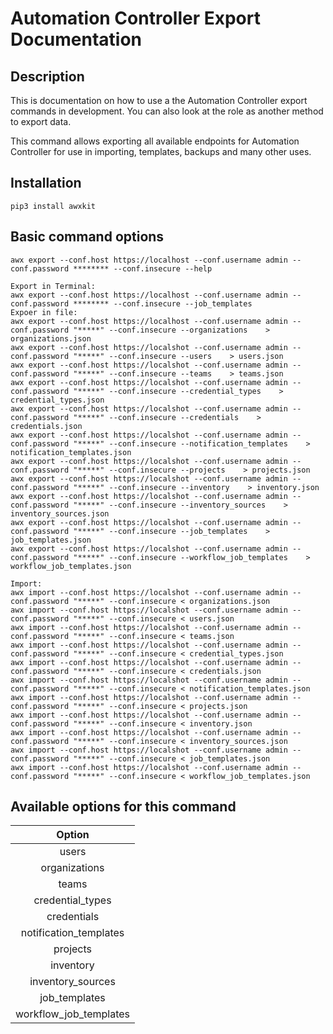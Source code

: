 # Automation Controller Export Documentation

## Description

This is documentation on how to use a the Automation Controller export commands in development. You can also look at the role as another method to export data.

This command allows exporting all available endpoints for Automation Controller for use in importing, templates, backups and many other uses.

## Installation

```console
pip3 install awxkit
```

## Basic command options

```console
awx export --conf.host https://localhost --conf.username admin --conf.password ******** --conf.insecure --help
```

```console
Export in Terminal:
awx export --conf.host https://localhost --conf.username admin --conf.password ******** --conf.insecure --job_templates 
Expoer in file:
awx export --conf.host https://localhost --conf.username admin --conf.password "*****" --conf.insecure --organizations    > organizations.json   
awx export --conf.host https://localshot --conf.username admin --conf.password "*****" --conf.insecure --users    > users.json
awx export --conf.host https://localshot --conf.username admin --conf.password "*****" --conf.insecure --teams    > teams.json
awx export --conf.host https://localshot --conf.username admin --conf.password "*****" --conf.insecure --credential_types    > credential_types.json
awx export --conf.host https://localshot --conf.username admin --conf.password "*****" --conf.insecure --credentials    > credentials.json
awx export --conf.host https://localshot --conf.username admin --conf.password "*****" --conf.insecure --notification_templates    > notification_templates.json
awx export --conf.host https://localshot --conf.username admin --conf.password "*****" --conf.insecure --projects    > projects.json
awx export --conf.host https://localshot --conf.username admin --conf.password "*****" --conf.insecure --inventory    > inventory.json
awx export --conf.host https://localshot --conf.username admin --conf.password "*****" --conf.insecure --inventory_sources    > inventory_sources.json
awx export --conf.host https://localshot --conf.username admin --conf.password "*****" --conf.insecure --job_templates    > job_templates.json
awx export --conf.host https://localshot --conf.username admin --conf.password "*****" --conf.insecure --workflow_job_templates    > workflow_job_templates.json
```

```console
Import:
awx import --conf.host https://localshot --conf.username admin --conf.password "*****" --conf.insecure < organizations.json
awx import --conf.host https://localshot --conf.username admin --conf.password "*****" --conf.insecure < users.json
awx import --conf.host https://localshot --conf.username admin --conf.password "*****" --conf.insecure < teams.json
awx import --conf.host https://localshot --conf.username admin --conf.password "*****" --conf.insecure < credential_types.json
awx import --conf.host https://localshot --conf.username admin --conf.password "*****" --conf.insecure < credentials.json
awx import --conf.host https://localshot --conf.username admin --conf.password "*****" --conf.insecure < notification_templates.json
awx import --conf.host https://localshot --conf.username admin --conf.password "*****" --conf.insecure < projects.json
awx import --conf.host https://localshot --conf.username admin --conf.password "*****" --conf.insecure < inventory.json
awx import --conf.host https://localshot --conf.username admin --conf.password "*****" --conf.insecure < inventory_sources.json
awx import --conf.host https://localshot --conf.username admin --conf.password "*****" --conf.insecure < job_templates.json
awx import --conf.host https://localshot --conf.username admin --conf.password "*****" --conf.insecure < workflow_job_templates.json

```


## Available options for this command

|Option|
|:---:|
|users|
|organizations|
|teams|
|credential_types|
|credentials|
|notification_templates|
|projects|
|inventory|
|inventory_sources|
|job_templates|
|workflow_job_templates|

